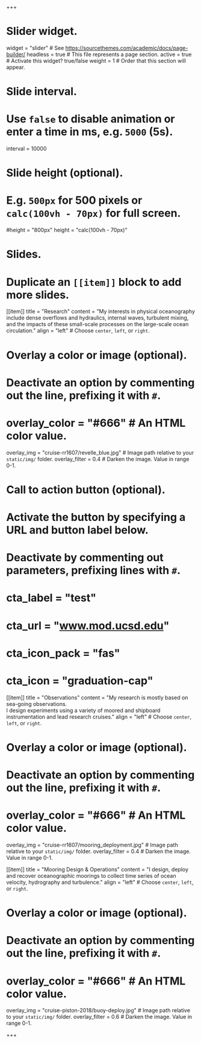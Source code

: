 +++
# Slider widget.
widget = "slider"  # See https://sourcethemes.com/academic/docs/page-builder/
headless = true  # This file represents a page section.
active = true  # Activate this widget? true/false
weight = 1  # Order that this section will appear.

# Slide interval.
# Use `false` to disable animation or enter a time in ms, e.g. `5000` (5s).
interval = 10000

# Slide height (optional).
# E.g. `500px` for 500 pixels or `calc(100vh - 70px)` for full screen.
#height = "800px"
height = "calc(100vh - 70px)"

# Slides.
# Duplicate an `[[item]]` block to add more slides.
[[item]]
  title = "Research"
  content = "My interests in physical oceanography include dense overflows and hydraulics, internal waves,  turbulent mixing, and the impacts of these small-scale processes on the large-scale ocean circulation."
  align = "left"  # Choose `center`, `left`, or `right`.

  # Overlay a color or image (optional).
  #   Deactivate an option by commenting out the line, prefixing it with `#`.
  # overlay_color = "#666"  # An HTML color value.
  overlay_img = "cruise-rr1607/revelle_blue.jpg"  # Image path relative to your `static/img/` folder.
  overlay_filter = 0.4  # Darken the image. Value in range 0-1.

  # Call to action button (optional).
  #   Activate the button by specifying a URL and button label below.
  #   Deactivate by commenting out parameters, prefixing lines with `#`.
  # cta_label = "test"
  # cta_url = "www.mod.ucsd.edu"
  # cta_icon_pack = "fas"
  # cta_icon = "graduation-cap"

[[item]]
  title = "Observations"
  content = "My research is mostly based on sea-going observations.<br> I design experiments using a variety of moored and shipboard instrumentation and lead research cruises."
  align = "left"  # Choose `center`, `left`, or `right`.

  # Overlay a color or image (optional).
  #   Deactivate an option by commenting out the line, prefixing it with `#`.
  # overlay_color = "#666"  # An HTML color value.
  overlay_img = "cruise-rr1607/mooring_deployment.jpg"  # Image path relative to your `static/img/` folder.
  overlay_filter = 0.4  # Darken the image. Value in range 0-1.

[[item]]
  title = "Mooring Design & Operations"
  content = "I design, deploy and recover oceanographic moorings to collect time series of ocean velocity, hydrography and turbulence."
  align = "left"  # Choose `center`, `left`, or `right`.

  # Overlay a color or image (optional).
  #   Deactivate an option by commenting out the line, prefixing it with `#`.
  # overlay_color = "#666"  # An HTML color value.
  overlay_img = "cruise-piston-2018/buoy-deploy.jpg"  # Image path relative to your `static/img/` folder.
  overlay_filter = 0.6  # Darken the image. Value in range 0-1.

+++
